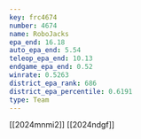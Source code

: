 ```yaml
---
key: frc4674
number: 4674
name: RoboJacks
epa_end: 16.18
auto_epa_end: 5.54
teleop_epa_end: 10.13
endgame_epa_end: 0.52
winrate: 0.5263
district_epa_rank: 686
district_epa_percentile: 0.6191
type: Team
---
```

[[2024mnmi2]]
[[2024ndgf]]
